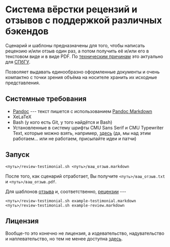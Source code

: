 Система вёрстки рецензий и отзывов с поддержкой различных бэкендов
==================================================================

Сценарий и шаблоны предназначены для того, чтобы написать рецензию и/или отзыв один раз,
а потом получить её и/или его в текстовом виде и в виде PDF.
По [техническим причинам](http://www.math.spbu.ru/ru/mmeh/VKR/review_blackb.pdf)
это актуально для [СПбГУ](http://spbu.ru/).

Позволяет выдавать единообразно оформленные документы и очень
компактно с точки зрения объёма на носителе хранить их исходные представления.

<!-- https://web.archive.org/web/20160528122545/http://www.math.spbu.ru/ru/mmeh/VKR/review_blackb.pdf -->

Системные требования
--------------------

* [Pandoc](http://pandoc.org/) --- текст пишется с использованием [Pandoc Markdown](http://pandoc.org/README.html#pandocs-markdown)
* XeLaTeX
* Bash (у кого есть Git, у того найдётся и Bash)
* Установленные в систему шрифты CMU Sans Serif и CMU Typewriter Text,
  которые можно взять, например, [здесь](https://fontlibrary.org/ru/search?query=CMU)
  (да, мы над этим работаем... или не работаем, присылайте идеи и патчи)

Запуск
------

    <путь>/review-testimonial.sh <путь>/ваш_отзыв.markdown

После того, как сценарий отработает, Вы получите `<путь>/ваш_отзыв.txt` и `<путь>/ваш_отзыв.pdf`.

Для шаблонов [отзыва](example-testimonial.markdown) и, соответственно, [рецензии](example-review.markdown) ---

    <путь>/review-testimonial.sh example-testimonial.markdown
    <путь>/review-testimonial.sh example-review.markdown

Лицензия
--------

Вообще-то это конечно не лицензия, а издевательство, надувательство и
наплевательство, но тем не менее доступна [здесь](LICENSE.markdown).
